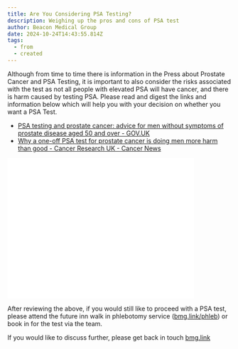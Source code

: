 ```yaml
---
title: Are You Considering PSA Testing?
description: Weighing up the pros and cons of PSA test
author: Beacon Medical Group
date: 2024-10-24T14:43:55.814Z
tags:
  - from
  - created
---
```

Although from time to time there is information in the Press about Prostate Cancer and PSA Testing, it is important to also consider the risks associated with the test as not all people with elevated PSA will have cancer, and there is harm caused by testing PSA. Please read and digest the links and information below which will help you with your decision on whether you want a PSA Test.

* [PSA testing and prostate cancer: advice for men without symptoms of prostate disease aged 50 and over - GOV.UK](https://www.gov.uk/government/publications/prostate-specific-antigen-testing-description-in-brief/psa-testing-and-prostate-cancer-advice-for-men-without-symptoms-of-prostate-disease-aged-50-and-over)
* [Why a one-off PSA test for prostate cancer is doing men more harm than good - Cancer Research UK - Cancer News](https://news.cancerresearchuk.org/2018/03/06/why-a-one-off-psa-test-for-prostate-cancer-is-doing-men-more-harm-than-good/)


<iframe width="420" height="315" src="//www.youtube.com/embed/bTgS0DuhaUU" 
frameborder="0" allowfullscreen></iframe>


After reviewing the above, if you would still like to proceed with a PSA test, please attend the future inn walk in phlebotomy service ([bmg.link/phleb](http://bmg.link/phleb)) or book in for the test via the team.

If you would like to discuss further, please get back in touch [bmg.link](http://bmg.link)